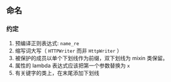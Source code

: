 ## 命名

### 约定
1. 预编译正则表达式: `name_re`
2. 缩写词大写（ `HTTPWriter` 而非 `HttpWriter` ）
3. 被保护的成员以单个下划线作为前缀，双下划线为 mixin 类保留。
4. 属性的 lambda 表达式应该把第一个参数替换为 `x`
5. 有关键字的类上，在末尾添加下划线

